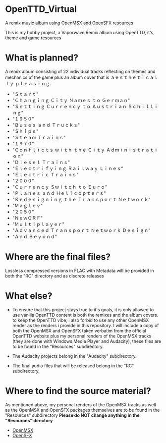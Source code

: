 # OpenTTD_Virtual
A remix music album using OpenMSX and OpenSFX resources

This is my hobby project, a Vaporwave Remix album using OpenTTD, it's, theme and game resources

# What is planned?

A remix album consisting of 22 individual tracks reflecting on themes and mechanics of the game plus an album cover that is ａｅｓｔｈｅｔｉｃａｌｌｙ ｐｌｅａｓｉｎｇ.
- "Ｓｔａｒｔ"
- "Ｃｈａｎｇｉｎｇ Ｃｉｔｙ Ｎａｍｅｓ ｔｏ Ｇｅｒｍａｎ"
- "Ｓｅｔｔｉｎｇ Ｃｕｒｒｅｎｃｙ ｔｏ Ａｕｓｔｒｉａｎ Ｓｃｈｉｌｌｉｎｇ"
- "１９５０"
- "Ｂｕｓｅｓ ａｎｄ Ｔｒｕｃｋｓ"
- "Ｓｈｉｐｓ"
- "Ｓｔｅａｍ Ｔｒａｉｎｓ"
- "１９７０"
- "Ｃｏｎｆｌｉｃｔｓ ｗｉｔｈ ｔｈｅ Ｃｉｔｙ Ａｄｍｉｎｉｓｔｒａｔｉｏｎ"
- "Ｄｉｅｓｅｌ Ｔｒａｉｎｓ"
- "Ｅｌｅｃｔｒｉｆｙｉｎｇ Ｒａｉｌｗａｙ Ｌｉｎｅｓ"
- "Ｅｌｅｃｔｒｉｃ Ｔｒａｉｎｓ"
- "２０００"
- "Ｃｕｒｒｅｎｃｙ Ｓｗｉｔｃｈ ｔｏ Ｅｕｒｏ"
- "Ｐｌａｎｅｓ ａｎｄ Ｈｅｌｉｃｏｐｔｅｒｓ"
- "Ｒｅｄｅｓｉｇｎｉｎｇ ｔｈｅ Ｔｒａｎｓｐｏｒｔ Ｎｅｔｗｏｒｋ"
- "Ｍａｇｌｅｖ"
- "２０５０"
- "ＮｅｗＧＲＦ"
- "Ｍｕｌｔｉｐｌａｙｅｒ"
- "Ａｄｖａｎｃｅｄ Ｔｒａｎｓｐｏｒｔ Ｎｅｔｗｏｒｋ Ｄｅｓｉｇｎ"
- "Ａｎｄ Ｂｅｙｏｎｄ"

# Where are the final files?

Lossless compressed versions in FLAC with Metadata will be provided in both the "RC" directory and as discrete releases

# What else?

- To ensure that this project stays true to it's goals, it is only allowed to use vanilla OpenTTD content is both the remixes and the album covers. to keep the OpenTTD vibe, i also forbid to use any other OpenMSX render as the renders i provide in this repository. I will include a copy of both the OpenMSX and OpenSFX taken verbatim from the official OpenTTD website plus my personal renders of the OpenMSX tracks (they are done with Windows Media Player and Audacity), these files are to be found in the "Resources" subdirectory.

- The Audacity projects belong in the "Audacity" subdirectory.
- The final audio files that will be released belong in the "RC" subdirectory.

# Where to find the source material?

As mentioned above, my personal renders of the OpenMSX tracks as well as the OpenMSX and OpenSFX packages themselves are to be found in the "Resources" subdirectory
**Please do NOT change anything in the "Resources" directory**

- [OpenMSX](https://www.openttd.org/downloads/openmsx-releases/latest.html)
- [OpenSFX](https://www.openttd.org/downloads/opensfx-releases/latest.html)
